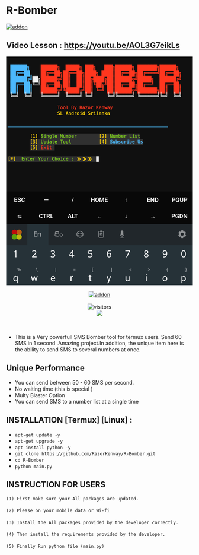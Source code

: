 # R-Bomber
<a href="https://github.com/RazorKenway"><img title="addon" src="https://img.shields.io/badge/RazorKenway-R Bomber-brightgreen?style=for-the-badge&logo=appveyor"></a>
## Video Lesson : https://youtu.be/AOL3G7eikLs
<img src="R-Bomber.png"/>



<p align="center">
<a href="https://github.com/RazorKenway"><img title="addon" src="https://img.shields.io/badge/Razor Kenway-R Bomber-blueviolet?style=for-the-badge&logo=appveyor"></a>
<p align="center">
<img align="center" alt="visitors" src="https://visitor-badge.glitch.me/badge?page_id=RazorKenway" />
<br>
<a href="https://hits.seeyoufarm.com"><img src="https://hits.seeyoufarm.com/api/count/incr/badge.svg?url=https%3A%2F%2Fgithub.com%2FRazorKenway&count_bg=%2379C83D&title_bg=%23555555&icon=&icon_color=%23E7E7E7&title=hits&edge_flat=false"/></a>
</p>
<br>


* This is a Very powerfull SMS Bomber tool for termux users.
Send 60 SMS in 1 second .Amazing project.In addition, 
the unique item here is the ability to send SMS to several numbers at once.


## Unique Performance 
* You can send between 50 - 60 SMS per second.
* No waiting time (this is special )
* Multy Blaster Option 
* You can send SMS to a number list at a single time


## INSTALLATION [Termux] [Linux] :

* `apt-get update -y`
* `apt-get upgrade -y`
* `apt install python -y`
* `git clone https://github.com/RazorKenway/R-Bomber.git`
* `cd R-Bomber`
* `python main.py`



## INSTRUCTION FOR USERS
    
    (1) First make sure your All packages are updated.
        
    (2) Please on your mobile data or Wi-fi 
    
    (3) Install the All packages provided by the developer correctly.
        
    (4) Then install the requirements provided by the developer.

    (5) Finally Run python file (main.py)

         


